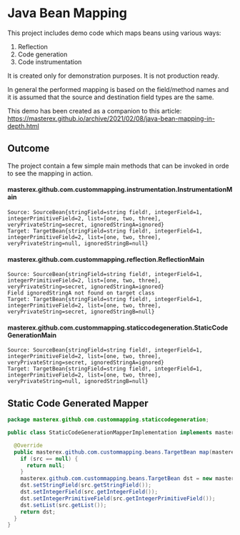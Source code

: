 # Java Bean Mapping

This project includes demo code which maps beans using various ways:

 1. Reflection
 2. Code generation
 3. Code instrumentation

It is created only for demonstration purposes. It is not production ready.

In general the performed mapping is based on the field/method names and it is assumed that the source and destination field types are the same.

This demo has been created as a companion to this article: https://masterex.github.io/archive/2021/02/08/java-bean-mapping-in-depth.html

## Outcome

The project contain a few simple main methods that can be invoked in orde to see the mapping in action.

#### masterex.github.com.custommapping.instrumentation.InstrumentationMain

```
Source: SourceBean{stringField=string field!, integerField=1, integerPrimitiveField=2, list=[one, two, three], veryPrivateString=secret, ignoredStringA=ignored}
Target: TargetBean{stringField=string field!, integerField=1, integerPrimitiveField=2, list=[one, two, three], veryPrivateString=null, ignoredStringB=null}
```

#### masterex.github.com.custommapping.reflection.ReflectionMain

```
Source: SourceBean{stringField=string field!, integerField=1, integerPrimitiveField=2, list=[one, two, three], veryPrivateString=secret, ignoredStringA=ignored}
Field ignoredStringA not found on target class
Target: TargetBean{stringField=string field!, integerField=1, integerPrimitiveField=2, list=[one, two, three], veryPrivateString=secret, ignoredStringB=null}
```

#### masterex.github.com.custommapping.staticcodegeneration.StaticCodeGenerationMain

```
Source: SourceBean{stringField=string field!, integerField=1, integerPrimitiveField=2, list=[one, two, three], veryPrivateString=secret, ignoredStringA=ignored}
Target: TargetBean{stringField=string field!, integerField=1, integerPrimitiveField=2, list=[one, two, three], veryPrivateString=null, ignoredStringB=null}
```

## Static Code Generated Mapper

```java
package masterex.github.com.custommapping.staticcodegeneration;

public class StaticCodeGenerationMapperImplementation implements masterex.github.com.custommapping.staticcodegeneration.StaticCodeGenerationMapper {

  @Override
  public masterex.github.com.custommapping.beans.TargetBean map(masterex.github.com.custommapping.beans.SourceBean src) {
    if (src == null) {
      return null;
    }
    masterex.github.com.custommapping.beans.TargetBean dst = new masterex.github.com.custommapping.beans.TargetBean();
    dst.setStringField(src.getStringField());
    dst.setIntegerField(src.getIntegerField());
    dst.setIntegerPrimitiveField(src.getIntegerPrimitiveField());
    dst.setList(src.getList());
    return dst;
  }
}

```

